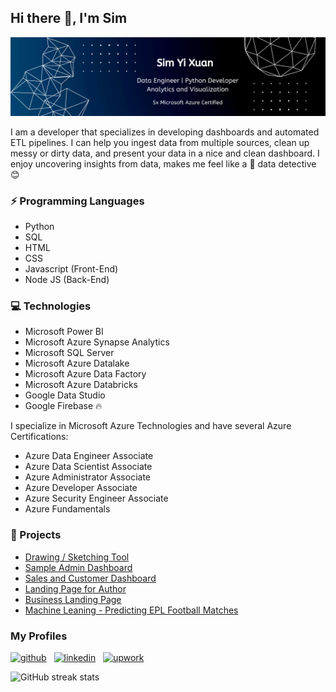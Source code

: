 ## Hi there 👋, I'm Sim
![](https://github.com/yxuan1996/yxuan1996/raw/main/My%20Profile%20Banner.png)

I am a developer that specializes in developing dashboards and automated ETL pipelines. 
I can help you ingest data from multiple sources, clean up messy or dirty data, and present your data in a nice and clean dashboard.
I enjoy uncovering insights from data, makes me feel like a 🔎 data detective 😊  

### ⚡ Programming Languages
- Python
- SQL
- HTML
- CSS
- Javascript (Front-End)
- Node JS (Back-End)

### 💻 Technologies
- Microsoft Power BI
- Microsoft Azure Synapse Analytics
- Microsoft SQL Server
- Microsoft Azure Datalake
- Microsoft Azure Data Factory
- Microsoft Azure Databricks
- Google Data Studio
- Google Firebase 🔥  


I specialize in Microsoft Azure Technologies and have several Azure Certifications:
- Azure Data Engineer Associate
- Azure Data Scientist Associate
- Azure Administrator Associate
- Azure Developer Associate
- Azure Security Engineer Associate
- Azure Fundamentals 

### 💼 Projects
- [Drawing / Sketching Tool](https://yxuan1996.github.io/Etch-a-Sketch/)
- [Sample Admin Dashboard](https://yxuan1996.github.io/Admin-Dashboard/)
- [Sales and Customer Dashboard](https://bit.ly/3KdvaPE)
- [Landing Page for Author](https://yxuan1996.github.io/Malcolm-Website/)
- [Business Landing Page](https://yxuan1996.github.io/Vitapac-Website/)
- [Machine Leaning - Predicting EPL Football Matches](https://github.com/yxuan1996/predicting_epl_matches)

### My Profiles
[<img src='https://cdn.jsdelivr.net/npm/simple-icons@3.0.1/icons/github.svg' alt='github' height='40'>](https://github.com/yxuan1996) &nbsp; [<img src='https://cdn.jsdelivr.net/npm/simple-icons@3.0.1/icons/linkedin.svg' alt='linkedin' height='40'>](https://www.linkedin.com/in/yi-xuan-sim-9ab035109/) &nbsp;  [<img src='https://cdn.jsdelivr.net/npm/simple-icons@3.0.1/icons/upwork.svg' alt='upwork' height='40'>](https://www.upwork.com/freelancers/~01484ede515815e8e6)  

![GitHub streak stats](https://github-readme-streak-stats.herokuapp.com/?user=yxuan1996)  


<!---
yxuan1996/yxuan1996 is a ✨ special ✨ repository because its `README.md` (this file) appears on your GitHub profile.
You can click the Preview link to take a look at your changes.
--->
